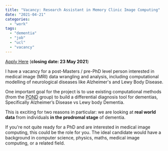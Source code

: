 ```yaml
---
title: "Vacancy: Research Assistant in Memory Clinic Image Computing"
date: "2021-04-21"
categories: 
  - "work"
tags: 
  - "dementia"
  - "job"
  - "ucl"
  - "vacancy"
---
```


[Apply Here](https://atsv7.wcn.co.uk/search_engine/jobs.cgi?owner=5041404&ownertype=fair&jcode=1875805&vt_template=965&adminview=1) (**closing date: 23 May 2021**)

I have a vacancy for a post-Masters / pre-PhD level person interested in medical image (MRI) data wrangling and analysis, including computational modelling of neurological diseases like Alzheimer's and Lewy Body Disease.

One important goal for the project is to use existing computational methods (from the [POND](http://pond.cs.ucl.ac.uk) group) to build a differential diagnosis tool for dementias, Specifically Alzheimer’s Disease vs Lewy body Dementia.

This is exciting for two reasons in particular: we are looking at **real world data** from individuals **in the prodromal stage** of dementia.

If you're not quite ready for a PhD and are interested in medical image computing, this could be the role for you. The ideal candidate would have a background in computer science, physics, maths, medical image computing, or a related field.
